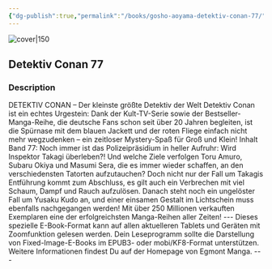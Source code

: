 ```yaml
---
{"dg-publish":true,"permalink":"/books/gosho-aoyama-detektiv-conan-77/","title":"\"Detektiv Conan 77\"","tags":["manga","crime"]}
---
```




![cover|150](http://books.google.com/books/content?id=mz5_CwAAQBAJ&printsec=frontcover&img=1&zoom=1&edge=curl&source=gbs_api)

## Detektiv Conan 77

### Description

DETEKTIV CONAN – Der kleinste größte Detektiv der Welt Detektiv Conan ist ein echtes Urgestein: Dank der Kult-TV-Serie sowie der Bestseller-Manga-Reihe, die deutsche Fans schon seit über 20 Jahren begleiten, ist die Spürnase mit dem blauen Jackett und der roten Fliege einfach nicht mehr wegzudenken – ein zeitloser Mystery-Spaß für Groß und Klein! Inhalt Band 77: Noch immer ist das Polizeipräsidium in heller Aufruhr: Wird Inspektor Takagi überleben?! Und welche Ziele verfolgen Toru Amuro, Subaru Okiya und Masumi Sera, die es immer wieder schaffen, an den verschiedensten Tatorten aufzutauchen? Doch nicht nur der Fall um Takagis Entführung kommt zum Abschluss, es gilt auch ein Verbrechen mit viel Schaum, Dampf und Rauch aufzulösen. Danach steht noch ein ungelöster Fall um Yusaku Kudo an, und einer einsamen Gestalt im Lichtschein muss ebenfalls nachgegangen werden! Mit über 250 Millionen verkauften Exemplaren eine der erfolgreichsten Manga-Reihen aller Zeiten! --- Dieses spezielle E-Book-Format kann auf allen aktuelleren Tablets und Geräten mit Zoomfunktion gelesen werden. Dein Leseprogramm sollte die Darstellung von Fixed-Image-E-Books im EPUB3- oder mobi/KF8-Format unterstützen. Weitere Informationen findest Du auf der Homepage von Egmont Manga. ---
```